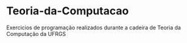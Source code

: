 # Teoria-da-Computacao
Exercicios de programação realizados durante a cadeira de Teoria da Computação da UFRGS
